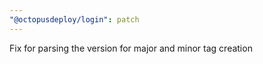 ```yaml
---
"@octopusdeploy/login": patch
---
```


Fix for parsing the version for major and minor tag creation
